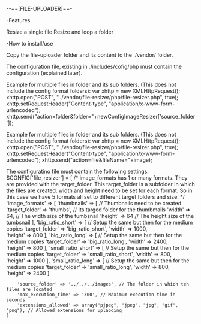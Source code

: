 --==[FILE-UPLOADER]==-

-Features

Resize a single file
Resize and loop a folder

-How to install/use

Copy the file-uploader folder and its content to the ./vendor/ folder.

The configuration file, existing in ./includes/cofig/php must contain the configuration (explained later).

Example for multiple files in folder and its sub folders. (This does not include the config format folders):
    var xhttp = new XMLHttpRequest();
    xhttp.open("POST", "../vendor/file-resizer/php/file-resizer.php", true);
    xhttp.setRequestHeader("Content-type", "application/x-www-form-urlencoded");
    xhttp.send("action=folder&folder="+newConfigImageResizer['source_folder']); 

Example for multiple files in folder and its sub folders. (This does not include the config format folders):
    var xhttp = new XMLHttpRequest();
    xhttp.open("POST", "../vendor/file-resizer/php/file-resizer.php", true);
    xhttp.setRequestHeader("Content-type", "application/x-www-form-urlencoded");
    xhttp.send("action=file&fileName="+image); 		

The configuratino file must contain the following settings:
    $CONFIG['file_resizer'] =   [
        /*
            image_formats has 1 or many formats. They are provided with the target_folder.
            This target_folder is a subfolder in which the files are created. 
            width and height need to be set for each format. 
            So in this case we have 5 formats all set to different target folders and size.
        */
        'image_formats' => [ 
            'thumbnails' => [ // Thumbnails need to be created 
                'target_folder' => 'thumbs', // Its targed folder for the thumbmails
                'width'			=> 64, // The width size of the tumbsnail 
                'height'		=> 64 // The height size of the tumbsnail 
            ],
            'big_ratio_short' => [ // Setup the same but then for the medium copies
                'target_folder' => 'big_ratio_short',
                'width'			=> 1000,			
                'height'		=> 800
            ],
            'big_ratio_long' => [ // Setup the same but then for the medium copies
                'target_folder' => 'big_ratio_long',
                'width'			=> 2400,			
                'height'		=> 800
            ],
            'small_ratio_short' => [ // Setup the same but then for the medium copies
                'target_folder' => 'small_ratio_short',
                'width'			=> 800,			
                'height'		=> 1000
            ],
            'small_ratio_long' => [ // Setup the same but then for the medium copies
                'target_folder' => 'small_ratio_long',
                'width'			=> 800,			
                'height'		=> 2400
            ]
        
        'source_folder' => '../../../images', // The folder in which teh files are located
        'max_execution_time' => '300', // Maximum execution time in seconds
        'extensions_allowed' => array("pjpeg", "jpeg", "jpg", "gif", "png"), // Allowed extensions for uplaoding
    ]
    
    